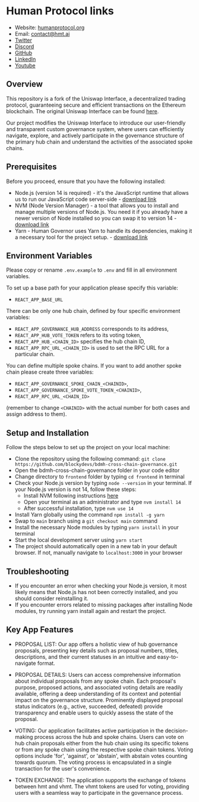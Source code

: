 # Human Protocol links

- Website: [humanprotocol.org](https://humanprotocol.org/)
- Email: [contact@hmt.ai](mailto:contact@hmt.ai)
- [Twitter](http://hmt.ai/twitter)
- [Discord](http://hmt.ai/discord)
- [GitHub](http://hmt.ai/github)
- [LinkedIn](http://hmt.ai/linkedin)
- [Youtube](https://www.youtube.com/@HUMANProtocol)

## Overview

This repository is a fork of the Uniswap Interface, a decentralized trading protocol, guaranteeing secure and efficient transactions on the Ethereum blockchain. The original Uniswap Interface can be found [here](https://github.com/Uniswap/interface).

Our project modifies the Uniswap Interface to introduce our user-friendly and transparent custom governance system, where users can efficiently navigate, explore, and actively participate in the governance structure of the primary hub chain and understand the activities of the associated spoke chains.

## Prerequisites

Before you proceed, ensure that you have the following installed:

- Node.js (version 14 is required) - it's the JavaScript runtime that allows us to run our JavaScript code server-side - [download link](https://nodejs.org/en/download)
- NVM (Node Version Manager) - a tool that allows you to install and manage multiple versions of Node.js. You need it if you already have a newer version of Node installed so you can swap it to version 14 - [download link](https://github.com/coreybutler/nvm-windows/releases)
- Yarn - Human Governor uses Yarn to handle its dependencies, making it a necessary tool for the project setup. - [download link](https://yarnpkg.com/cli/install)

## Environment Variables

Please copy or rename `.env.example` to `.env` and fill in all environment variables.

To set up a base path for your application please specify this variable:

- `REACT_APP_BASE_URL`

There can be only one hub chain, defined by four specific environment variables:

- `REACT_APP_GOVERNANCE_HUB_ADDRESS` corresponds to its address,
- `REACT_APP_HUB_VOTE_TOKEN` refers to its voting token,
- `REACT_APP_HUB_<CHAIN_ID>` specifies the hub chain ID,
- `REACT_APP_RPC_URL_<CHAIN_ID>` is used to set the RPC URL for a particular chain.

You can define multiple spoke chains. If you want to add another spoke chain please create three variables:

- `REACT_APP_GOVERNANCE_SPOKE_CHAIN_<CHAINID>`,
- `REACT_APP_GOVERNANCE_SPOKE_VOTE_TOKEN_<CHAINID>`,
- `REACT_APP_RPC_URL_<CHAIN_ID>`

(remember to change `<CHAINID>` with the actual number for both cases and assign address to them).

## Setup and Installation

Follow the steps below to set up the project on your local machine:

- Clone the repository using the following command: `git clone https://github.com/blockydevs/bdmh-cross-chain-governance.git`
- Open the bdmh-cross-chain-governance folder in your code editor
- Change directory to `frontend` folder by typing `cd frontend` in terminal
- Check your Node.js version by typing `node --version` in your terminal. If your Node.js version is not 14, follow these steps:
  - Install NVM following instructions [here](https://www.freecodecamp.org/news/node-version-manager-nvm-install-guide/)
  - Open your terminal as an administrator and type `nvm install 14`
  - After successful installation, type `nvm use 14`
- Install Yarn globally using the command `npm install -g yarn`
- Swap to `main` branch using a `git checkout main` command
- Install the necessary Node modules by typing `yarn install` in your terminal
- Start the local development server using `yarn start`
- The project should automatically open in a new tab in your default browser. If not, manually navigate to `localhost:3000` in your browser

## Troubleshooting

- If you encounter an error when checking your Node.js version, it most likely means that Node.js has not been correctly installed, and you should consider reinstalling it.
- If you encounter errors related to missing packages after installing Node modules, try running yarn install again and restart the project.

## Key App Features

- PROPOSAL LIST: Our app offers a holistic view of hub governance proposals, presenting key details such as proposal numbers, titles, descriptions, and their current statuses in an intuitive and easy-to-navigate format.

- PROPOSAL DETAILS: Users can access comprehensive information about individual proposals from any spoke chain. Each proposal's purpose, proposed actions, and associated voting details are readily available, offering a deep understanding of its context and potential impact on the governance structure. Prominently displayed proposal status indicators (e.g., active, succeeded, defeated) provide transparency and enable users to quickly assess the state of the proposal.

- VOTING: Our application facilitates active participation in the decision-making process across the hub and spoke chains. Users can vote on hub chain proposals either from the hub chain using its specific tokens or from any spoke chain using the respective spoke chain tokens. Voting options include 'for', 'against', or 'abstain', with abstain votes counting towards quorum. The voting process is encapsulated in a single transaction for the user's convenience.

- TOKEN EXCHANGE: The application supports the exchange of tokens between hmt and vhmt. The vhmt tokens are used for voting, providing users with a seamless way to participate in the governance process.
